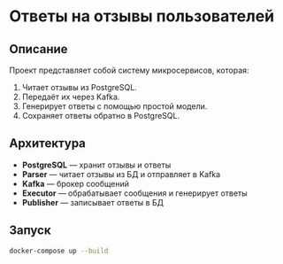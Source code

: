 # Ответы на отзывы пользователей

## Описание

Проект представляет собой систему микросервисов, которая:
1. Читает отзывы из PostgreSQL.
2. Передаёт их через Kafka.
3. Генерирует ответы с помощью простой модели.
4. Сохраняет ответы обратно в PostgreSQL.

## Архитектура

- **PostgreSQL** — хранит отзывы и ответы
- **Parser** — читает отзывы из БД и отправляет в Kafka
- **Kafka** — брокер сообщений
- **Executor** — обрабатывает сообщения и генерирует ответы
- **Publisher** — записывает ответы в БД

## Запуск

```bash
docker-compose up --build